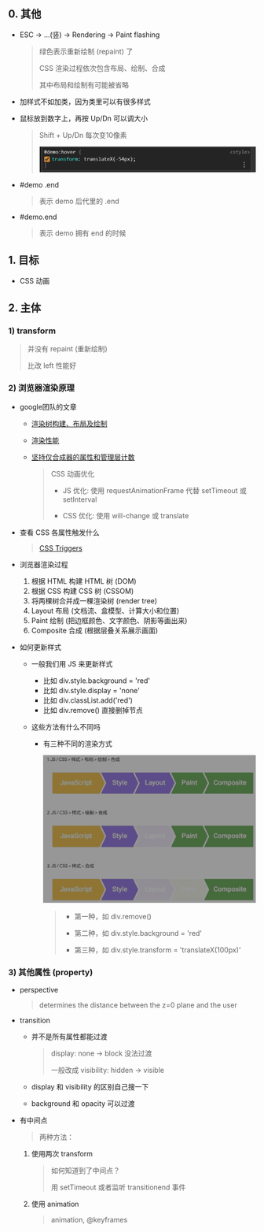## 0. 其他

* ESC -> ...(竖) -> Rendering -> Paint flashing

    > 绿色表示重新绘制 (repaint) 了
    >
    > CSS 渲染过程依次包含布局、绘制、合成
    >
    > 其中布局和绘制有可能被省略

* 加样式不如加类，因为类里可以有很多样式

* 鼠标放到数字上，再按 Up/Dn 可以调大小

    > Shift + Up/Dn 每次变10像素
    >
    >![](../img/move-1.png)

* \#demo .end 
  
    > 表示 demo 后代里的 .end

* \#demo.end

    > 表示 demo 拥有 end 的时候

## 1. 目标

* CSS 动画

## 2. 主体

### 1) transform

> 并没有 repaint (重新绘制)
>
> 比改 left 性能好

### 2) 浏览器渲染原理

* google团队的文章

    * [渲染树构建、布局及绘制](https://developers.google.com/web/fundamentals/performance/critical-rendering-path/render-tree-construction)
    * [渲染性能](https://developers.google.com/web/fundamentals/performance/rendering/)
    * [坚持仅合成器的属性和管理层计数](https://developers.google.com/web/fundamentals/performance/rendering/stick-to-compositor-only-properties-and-manage-layer-count)

        > CSS 动画优化
        >
        >  * JS 优化: 使用 requestAnimationFrame 代替 setTimeout 或 setInterval
        >
        >  * CSS 优化: 使用 will-change 或 translate


* 查看 CSS 各属性触发什么

    > [CSS Triggers](https://csstriggers.com/) 

* 浏览器渲染过程

    1. 根据 HTML 构建 HTML 树 (DOM)
    2. 根据 CSS 构建 CSS 树 (CSSOM)
    3. 将两棵树合并成一棵渲染树 (render tree)
    4. Layout 布局 (文档流、盒模型、计算大小和位置)
    5. Paint 绘制 (把边框颜色、文字颜色、阴影等画出来)
    6. Composite 合成 (根据层叠关系展示画面)

* 如何更新样式

    * 一般我们用 JS 来更新样式
  
        * 比如 div.style.background = 'red'
        * 比如 div.style.display = 'none'
        * 比如 div.classList.add('red')
        * 比如 div.remove() 直接删掉节点

    * 这些方法有什么不同吗

        * 有三种不同的渲染方式 

            ![](../img/render.png)
            
            > * 第一种，如 div.remove()
            >
            > * 第二种，如 div.style.background = 'red'
            >
            > * 第三种，如 div.style.transform = 'translateX(100px)'


### 3) 其他属性 (property)

* perspective
    
    > determines the distance between the z=0 plane and the user

* transition

    * 并不是所有属性都能过渡

        > display: none -> block 没法过渡
        >
        > 一般改成 visibility: hidden -> visible

    * display 和 visibility 的区别自己搜一下
    * background 和 opacity 可以过渡

* 有中间点
    
    > 两种方法：

    1. 使用两次 transform

        > 如何知道到了中间点？
        >
        > 用 setTimeout 或者监听 transitionend 事件

    2. 使用 animation

        > animation, @keyframes




